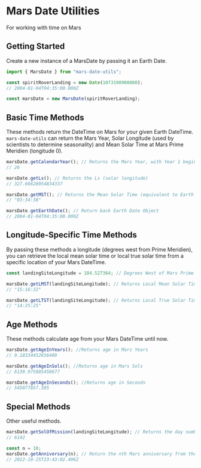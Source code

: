 # Mars Date Utilities

For working with time on Mars

## Getting Started

Create a new instance of a MarsDate by passing it an Earth Date.

```javascript
import { MarsDate } from "mars-date-utils";

const spiritRoverLanding = new Date(1073190900000);
// 2004-01-04T04:35:00.000Z

const marsDate = new MarsDate(spiritRoverLanding);
```

## Basic Time Methods

These methods return the DateTime on Mars for your given Earth DateTime. `mars-date-utils` can return the Mars Year, Solar Longitude (used by scientists to determine seasonality) and Mean Solar Time at Mars Prime Meridien (longitude 0).

```javascript
marsDate.getCalendarYear(); // Returns the Mars Year, with Year 1 beginning April 11 1955 at 00:00:00 UTC
// 26

marsDate.getLs(); // Returns the Ls (solar longitude)
// 327.66628054834337

marsDate.getMST(); // Returns the Mean Solar Time (equivalent to Earth's UTC)
// "03:34:38"

marsDate.getEarthDate(); // Return back Earth Date Object
// 2004-01-04T04:35:00.000Z
```

## Longitude-Specific Time Methods

By passing these methods a longitude (degrees west from Prime Meridien), you can retrieve the local mean solar time or local true solar time from a specific location of your Mars DateTime.

```javascript
const landingSiteLongitude = 184.527364; // Degrees West of Mars Prime Meridien

marsDate.getLMST(landingSiteLongitude); // Returns Local Mean Solar Time at a specific longitude
// "15:16:32"

marsDate.getLTST(landingSiteLongitude); // Returns Local True Solar Time at a specific longitude
// "14:25:25"
```

## Age Methods

These methods calculate age from your Mars DateTime until now.

```javascript
marsDate.getAgeInYears(); //Returns age in Mars Years
// 9.18334452656409

marsDate.getAgeInSols(); //Returns age in Mars Sols
// 6139.975885450677

marsDate.getAgeInSeconds(); //Returns age in Seconds
// 545077857.385
```

## Special Methods

Other useful methods.

```javascript
marsDate.getSolOfMission(landingSiteLongitude); // Returns the day number since date at location, assuming date starts on Sol 0 and ticks over at local midnight. Useful for calculating what sol a space mission is on.
// 6142

const n = 10;
marsDate.getAnniversary(n); // Return the nth Mars anniversary from the Mars Date. Returns a regular Date object for use on Earth. Eaxample with n = 10 returns 10 Mars Years since Spirit Landing. Useful for finding your next Mars Birthday. 🎂
// 2022-10-25T23:43:02.406Z
```
